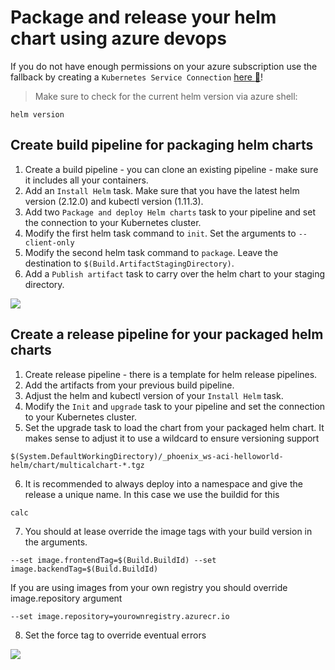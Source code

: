 # Package and release your helm chart using azure devops

If you do not have enough permissions on your azure subscription use the fallback by creating a `Kubernetes Service Connection`  [here :blue_book:](azuredevops_service_connection.md)!

> Make sure to check for the current helm version via azure shell:
```
helm version
```

## Create build pipeline for packaging helm charts
1. Create a build pipeline - you can clone an existing pipeline - make sure it includes all your containers.
2. Add an `Install Helm` task. Make sure that you have the latest helm version (2.12.0) and kubectl version (1.11.3).
3. Add two `Package and deploy Helm charts` task to your pipeline and set the connection to your Kubernetes cluster.
4. Modify the first helm task command to `init`. Set the arguments to `--client-only`
5. Modify the second helm task command to `package`. Leave the destination to `$(Build.ArtifactStagingDirectory)`.
6. Add a `Publish artifact` task to carry over the helm chart to your staging directory.

![](/hints/images/azuredevops_package_helm.png)

## Create a release pipeline for your packaged helm charts
1. Create release pipeline - there is a template for helm release pipelines.
2. Add the artifacts from your previous build pipeline.
3. Adjust the helm and kubectl version of your `Install Helm` task.
4. Modify the `Init` and `upgrade` task to your pipeline and set the connection to your Kubernetes cluster.
5. Set the upgrade task to load the chart from your packaged helm chart. It makes sense to adjust it to use a wildcard to ensure versioning support
```
$(System.DefaultWorkingDirectory)/_phoenix_ws-aci-helloworld-helm/chart/multicalchart-*.tgz
```
6. It is recommended to always deploy into a namespace and give the release a unique name. In this case we use the buildid for this
```
calc
```
7. You should at lease override the image tags with your build version in the arguments.
```
--set image.frontendTag=$(Build.BuildId) --set image.backendTag=$(Build.BuildId)
```
If you are using images from your own registry you should override image.repository argument
```
--set image.repository=yourownregistry.azurecr.io
```
8. Set the force tag to override eventual errors

![](/hints/images/azuredevops_release_helm.png)
